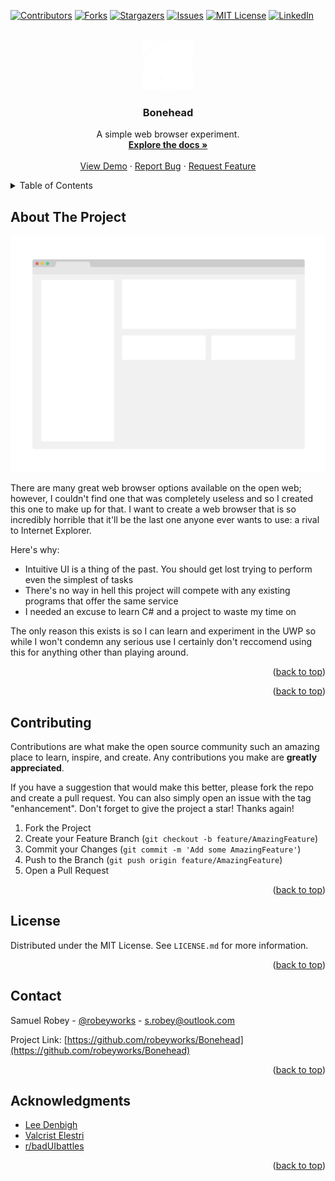 <div id="top"></div>
<!--
*** Thanks for checking out the Best-README-Template. If you have a suggestion
*** that would make this better, please fork the repo and create a pull request
*** or simply open an issue with the tag "enhancement".
*** Don't forget to give the project a star!
*** Thanks again! Now go create something AMAZING! :D
-->



<!-- PROJECT SHIELDS -->
<!--
*** I'm using markdown "reference style" links for readability.
*** Reference links are enclosed in brackets [ ] instead of parentheses ( ).
*** See the bottom of this document for the declaration of the reference variables
*** for contributors-url, forks-url, etc. This is an optional, concise syntax you may use.
*** https://www.markdownguide.org/basic-syntax/#reference-style-links
-->
[![Contributors][contributors-shield]][contributors-url]
[![Forks][forks-shield]][forks-url]
[![Stargazers][stars-shield]][stars-url]
[![Issues][issues-shield]][issues-url]
[![MIT License][license-shield]][license-url]
[![LinkedIn][linkedin-shield]][linkedin-url]



<!-- PROJECT LOGO -->
<br />
<div align="center">
  <a href="https://github.com/robeyworks/Bonehead">
    <img src="images/icon.png" alt="Logo" width="80" height="80"> <!-- Skull by Gilad Sotil from NounProject.com-->
  </a>

<h3 align="center">Bonehead</h3>

  <p align="center">
    A simple web browser experiment.
    <br />
    <a href="https://github.com/robeyworks/Bonehead"><strong>Explore the docs »</strong></a>
    <br />
    <br />
    <a href="https://github.com/robeyworks/Bonehead">View Demo</a>
    ·
    <a href="https://github.com/robeyworks/Bonehead/issues">Report Bug</a>
    ·
    <a href="https://github.com/robeyworks/Bonehead/issues">Request Feature</a>
  </p>
</div>



<!-- TABLE OF CONTENTS -->
<details>
  <summary>Table of Contents</summary>
  <ol>
    <li>
      <a href="#about-the-project">About The Project</a>
      <ul>
        <li><a href="#built-with">Built With</a></li>
      </ul>
    </li>
    <li>
      <a href="#getting-started">Getting Started</a>
      <ul>
        <li><a href="#prerequisites">Prerequisites</a></li>
        <li><a href="#installation">Installation</a></li>
      </ul>
    </li>
    <li><a href="#usage">Usage</a></li>
    <li><a href="#roadmap">Roadmap</a></li>
    <li><a href="#contributing">Contributing</a></li>
    <li><a href="#license">License</a></li>
    <li><a href="#contact">Contact</a></li>
    <li><a href="#acknowledgments">Acknowledgments</a></li>
  </ol>
</details>



<!-- ABOUT THE PROJECT -->
## About The Project

[![Product Name Screen Shot][product-screenshot]](https://example.com)

There are many great web browser options available on the open web; however, I couldn't find one that was completely useless and so I created this one to make up for that. I want to create a web browser that is so incredibly horrible that it'll be the last one anyone ever wants to use: a rival to Internet Explorer.

Here's why:
* Intuitive UI is a thing of the past. You should get lost trying to perform even the simplest of tasks
* There's no way in hell this project will compete with any existing programs that offer the same service
* I needed an excuse to learn C# and a project to waste my time on

The only reason this exists is so I can learn and experiment in the UWP so while I won't condemn any serious use I certainly don't reccomend using this for anything other than playing around.
<!--You may also suggest changes by forking this repo and creating a pull request or opening an issue. Thanks to all the people have contributed to expanding this project!-->

<p align="right">(<a href="#top">back to top</a>)</p>




<!--### Built With

* [Much Confusion]()
<!--* [Next.js](https://nextjs.org/)
* [React.js](https://reactjs.org/)
* [Vue.js](https://vuejs.org/)
* [Angular](https://angular.io/)
* [Svelte](https://svelte.dev/)
* [Laravel](https://laravel.com)
* [Bootstrap](https://getbootstrap.com)
* [JQuery](https://jquery.com)-->

<p align="right">(<a href="#top">back to top</a>)</p>




<!-- GETTING STARTED -->
<!--## Getting Started

This is an example of how you may give instructions on setting up your project locally.
To get a local copy up and running follow these simple example steps.

### Prerequisites

This is an example of how to list things you need to use the software and how to install them.
* npm
  ```sh
  npm install npm@latest -g
  ```

### Installation

1. Get a free API Key at [https://example.com](https://example.com)
2. Clone the repo
   ```sh
   git clone https://github.com/robeyworks/Bonehead.git
   ```
3. Install NPM packages
   ```sh
   npm install
   ```
4. Enter your API in `config.js`
   ```js
   const API_KEY = 'ENTER YOUR API';
   ```

<p align="right">(<a href="#top">back to top</a>)</p>
-->


<!-- USAGE EXAMPLES -->
<!--## Usage

Use this space to show useful examples of how a project can be used. Additional screenshots, code examples and demos work well in this space. You may also link to more resources.

_For more examples, please refer to the [Documentation](https://example.com)_

<p align="right">(<a href="#top">back to top</a>)</p>
-->


<!-- ROADMAP -->
<!--## Roadmap

- [ ] Feature 1
- [ ] Feature 2
- [ ] Feature 3
    - [ ] Nested Feature

See the [open issues](https://github.com/robeyworks/Bonehead/issues) for a full list of proposed features (and known issues).

<p align="right">(<a href="#top">back to top</a>)</p>
-->


<!-- CONTRIBUTING -->
## Contributing

Contributions are what make the open source community such an amazing place to learn, inspire, and create. Any contributions you make are **greatly appreciated**.

If you have a suggestion that would make this better, please fork the repo and create a pull request. You can also simply open an issue with the tag "enhancement".
Don't forget to give the project a star! Thanks again!

1. Fork the Project
2. Create your Feature Branch (`git checkout -b feature/AmazingFeature`)
3. Commit your Changes (`git commit -m 'Add some AmazingFeature'`)
4. Push to the Branch (`git push origin feature/AmazingFeature`)
5. Open a Pull Request

<p align="right">(<a href="#top">back to top</a>)</p>



<!-- LICENSE -->
## License

Distributed under the MIT License. See `LICENSE.md` for more information.

<p align="right">(<a href="#top">back to top</a>)</p>



<!-- CONTACT -->
## Contact

Samuel Robey - [@robeyworks](https://twitter.com/robeyworks) - s.robey@outlook.com

Project Link: [https://github.com/robeyworks/Bonehead](https://github.com/robeyworks/Bonehead)

<p align="right">(<a href="#top">back to top</a>)</p>



<!-- ACKNOWLEDGMENTS -->
## Acknowledgments

* [Lee Denbigh](https://www.buymeacoffee.com/leedenbigh)
* [Valcrist Elestri](https://na.finalfantasyxiv.com/lodestone/character/2805418/)
* [r/badUIbattles](https://www.reddit.com/r/badUIbattles/)

<p align="right">(<a href="#top">back to top</a>)</p>



<!-- MARKDOWN LINKS & IMAGES -->
<!-- https://www.markdownguide.org/basic-syntax/#reference-style-links -->
[contributors-shield]: https://img.shields.io/github/contributors/robeyworks/Bonehead.svg?style=for-the-badge
[contributors-url]: https://github.com/robeyworks/Bonehead/graphs/contributors
[forks-shield]: https://img.shields.io/github/forks/robeyworks/Bonehead.svg?style=for-the-badge
[forks-url]: https://github.com/robeyworks/Bonehead/network/members
[stars-shield]: https://img.shields.io/github/stars/robeyworks/Bonehead.svg?style=for-the-badge
[stars-url]: https://github.com/robeyworks/Bonehead/stargazers
[issues-shield]: https://img.shields.io/github/issues/robeyworks/Bonehead.svg?style=for-the-badge
[issues-url]: https://github.com/robeyworks/Bonehead/issues
[license-shield]: https://img.shields.io/github/license/robeyworks/Bonehead.svg?label=license&style=for-the-badge
[license-url]: https://github.com/robeyworks/Bonehead/blob/master/LICENSE.md
[linkedin-shield]: https://img.shields.io/badge/-LinkedIn-black.svg?style=for-the-badge&logo=linkedin&colorB=555
[linkedin-url]: https://linkedin.com/in/robeyworks
[product-screenshot]: images/screenshot.png

